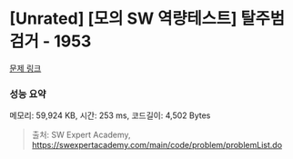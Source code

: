 # [Unrated] [모의 SW 역량테스트] 탈주범 검거 - 1953 

[문제 링크](https://swexpertacademy.com/main/code/problem/problemDetail.do?contestProbId=AV5PpLlKAQ4DFAUq) 

### 성능 요약

메모리: 59,924 KB, 시간: 253 ms, 코드길이: 4,502 Bytes



> 출처: SW Expert Academy, https://swexpertacademy.com/main/code/problem/problemList.do